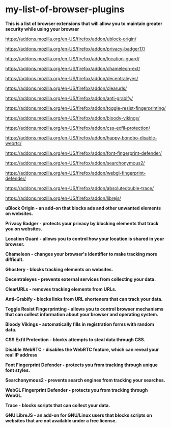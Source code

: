 # my-list-of-browser-plugins
**This is a list of browser extensions that will allow you to maintain greater security while using your browser**



https://addons.mozilla.org/en-US/firefox/addon/ublock-origin/


https://addons.mozilla.org/en-US/firefox/addon/privacy-badger17/


https://addons.mozilla.org/en-US/firefox/addon/location-guard/


https://addons.mozilla.org/en-US/firefox/addon/chameleon-ext/


https://addons.mozilla.org/en-US/firefox/addon/decentraleyes/


https://addons.mozilla.org/en-US/firefox/addon/clearurls/


https://addons.mozilla.org/en-US/firefox/addon/anti-grabify/


https://addons.mozilla.org/en-US/firefox/addon/toggle-resist-fingerprinting/


https://addons.mozilla.org/en-US/firefox/addon/bloody-vikings/


https://addons.mozilla.org/en-US/firefox/addon/css-exfil-protection/


https://addons.mozilla.org/en-US/firefox/addon/happy-bonobo-disable-webrtc/


https://addons.mozilla.org/en-US/firefox/addon/font-fingerprint-defender/


https://addons.mozilla.org/en-US/firefox/addon/searchonymous2/


https://addons.mozilla.org/en-US/firefox/addon/webgl-fingerprint-defender/


https://addons.mozilla.org/en-US/firefox/addon/absolutedouble-trace/


https://addons.mozilla.org/en-US/firefox/addon/librejs/

**uBlock Origin - an add-on that blocks ads and other unwanted elements on websites.**


**Privacy Badger - protects your privacy by blocking elements that track you on websites.**


**Location Guard - allows you to control how your location is shared in your browser.**


**Chameleon - changes your browser's identifier to make tracking more difficult.**


**Ghostery - blocks tracking elements on websites.**


**Decentraleyes - prevents external services from collecting your data.**


**ClearURLs - removes tracking elements from URLs.**


**Anti-Grabify - blocks links from URL shorteners that can track your data.**


**Toggle Resist Fingerprinting - allows you to control browser mechanisms that can collect information about your browser and operating system.**


**Bloody Vikings - automatically fills in registration forms with random data.**


**CSS Exfil Protection - blocks attempts to steal data through CSS.**


**Disable WebRTC - disables the WebRTC feature, which can reveal your real IP address**


**Font Fingerprint Defender - protects you from tracking through unique font styles.**


**Searchonymous2 - prevents search engines from tracking your searches.**


**WebGL Fingerprint Defender - protects you from tracking through WebGL**.


**Trace - blocks scripts that can collect your data.**


**GNU LibreJS - an add-on for GNU/Linux users that blocks scripts on websites that are not available under a free license.**

